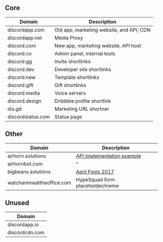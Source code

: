 ## Core
| Domain            | Description                              |
|-------------------|------------------------------------------|
| discordapp.com    | Old app, marketing website, and API; CDN |
| discordapp.net    | Media Proxy                              |
| discord.com       | New app, marketing website, API host     |
| discord.co        | Admin panel, internal tools              |
| discord.gg        | Invite shortlinks                        |
| discord.dev       | Developer site shortlinks                |
| discord.new       | Template shortlinks                      |
| discord.gift      | Gift shortlinks                          |
| discord.media     | Voice servers                            |
| discord.design    | Dribbble profile shortlink               |
| dis.gd            | Marketing URL shortner                   |
| discordstatus.com | Status page                              |

## Other

| Domain                    | Description                                                         |
|---------------------------|---------------------------------------------------------------------|
| airhorn.solutions         | [API implementation example](https://github.com/discord/airhornbot) |
| airhornbot.com            | ^                                                                   |
| bigbeans.solutions        | [April Fools 2017](https://youtu.be/9Z4GW6Vd6NI)                    |
| watchanimeattheoffice.com | HypeSquad form placeholder/meme                                     |

## Unused

| Domain         |
|----------------|
| discordapp.io  |
| discordcdn.com |
